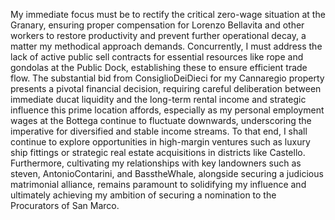 My immediate focus must be to rectify the critical zero-wage situation at the Granary, ensuring proper compensation for Lorenzo Bellavita and other workers to restore productivity and prevent further operational decay, a matter my methodical approach demands. Concurrently, I must address the lack of active public sell contracts for essential resources like rope and gondolas at the Public Dock, establishing these to ensure efficient trade flow. The substantial bid from ConsiglioDeiDieci for my Cannaregio property presents a pivotal financial decision, requiring careful deliberation between immediate ducat liquidity and the long-term rental income and strategic influence this prime location affords, especially as my personal employment wages at the Bottega continue to fluctuate downwards, underscoring the imperative for diversified and stable income streams. To that end, I shall continue to explore opportunities in high-margin ventures such as luxury ship fittings or strategic real estate acquisitions in districts like Castello. Furthermore, cultivating my relationships with key landowners such as steven, AntonioContarini, and BasstheWhale, alongside securing a judicious matrimonial alliance, remains paramount to solidifying my influence and ultimately achieving my ambition of securing a nomination to the Procurators of San Marco.
